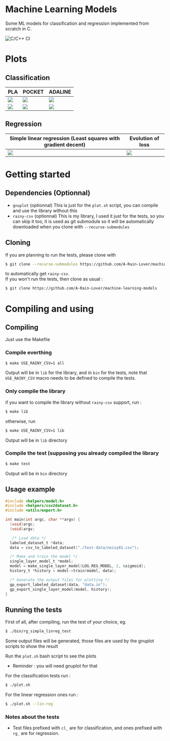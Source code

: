 # Machine Learning Models
Some ML models for classification and regression implemented from scratch in C.
<br />

![C/C++ CI](https://github.com/A-Rain-Lover/machine-learning-models/workflows/C/C++%20CI/badge.svg?branch=master)

# Plots
## Classification
|PLA|POCKET|ADALINE|
|----|----|----|
|<img src="https://github.com/A-Rain-Lover/machine-learning-models/blob/master/plots/PLA.png" />|<img src="https://github.com/A-Rain-Lover/machine-learning-models/blob/master/plots/pocket.png" />|<img src="https://github.com/A-Rain-Lover/machine-learning-models/blob/master/plots/ADALINE.png" />|
|<img src="https://github.com/A-Rain-Lover/machine-learning-models/blob/master/plots/PLA_loss.png" />|<img src="https://github.com/A-Rain-Lover/machine-learning-models/blob/master/plots/pocket_loss.png" />|<img src="https://github.com/A-Rain-Lover/machine-learning-models/blob/master/plots/ADALINE_loss.png" />|
## Regression
|Simple linear regression (Least squares with gradient decent)| Evolution of loss |
|----|----|
|<img src="https://github.com/A-Rain-Lover/machine-learning-models/blob/master/plots/lin_reg.png" />|<img src="https://github.com/A-Rain-Lover/machine-learning-models/blob/master/plots/lin_reg_loss.png" />|

# Getting started
## Dependencies (Optionnal)
* `gnuplot` (optionnal) This is just for the `plot.sh` script, you can compile and use the library without this
* `rainy-csv` (optionnal) This is my library, I used it just for the tests, so you can skip it too, it is used as git submodule so it will be automatically downloaded when you clone with `--recurse-submodules`
## Cloning
If you are planning to run the tests, please clone with
```bash
$ git clone --recurse-submodules https://github.com/A-Rain-Lover/machine-learning-models
```
to automatically get `rainy-csv`. <br />
If you won't run the tests, then clone as usual :
```bash
$ git clone https://github.com/A-Rain-Lover/machine-learning-models
```
# Compiling and using
## Compiling
Just use the Makefile
### Compile everthing
```bash
$ make USE_RAINY_CSV=1 all
```
Output will be in `lib` for the library, and in `bin` for the tests, note that `USE_RAINY_CSV` macro needs to be defined to compile the tests.
### Only compile the library
if you want to compile the library without `rainy-csv` support, run :
```bash
$ make lib
```
otherwise, run
```bash
$ make USE_RAINY_CSV=1 lib
```
Output will be in `lib` directory
### Compile the test (supposing you already compiled the library
```bash
$ make test
```
Output will be in `bin` directory
## Usage example
```C
#include <helpers/model.h>
#include <helpers/csv2dataset.h>
#include <utils/export.h>

int main(int argc, char **argv) {
  (void)argc;
  (void)argv;

   /* Load data */
  labeled_dataset_t *data;
  data = csv_to_labeled_dataset("./test-data/noisy01.csv");

  /* Make and train the model */
  single_layer_model_t *model;
  model = make_single_layer_model(LOG_REG_MODEL, 2, &sigmoid);
  history_t *history = model->train(model, data);

  /* Generate the output files for plotting */
  gp_export_labeled_dataset(data, "data.in");
  gp_export_single_layer_model(model, history);
}
```

## Running the tests

First of all, after compiling, run the test of your choice, 
eg.
```bash
$ ./bin/rg_simple_linreg_test
```
Some output files will be generated, those files are used by the gnuplot scripts to show the result 

Run the `plot.sh` bash script to see the plots 
* Reminder : you will need gnuplot for that

For the classification tests run :
```bash
$ ./plot.sh
```

For the linear regression ones run :
```bash
$ ./plot.sh --lin-reg
```
### Notes about the tests
* Test files prefixed with `cl_` are for classification, and ones prefixed with `rg_` are for regression.
